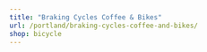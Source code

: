 ```yaml
---
title: "Braking Cycles Coffee & Bikes"
url: /portland/braking-cycles-coffee-and-bikes/
shop: bicycle
---
```


